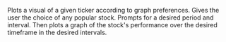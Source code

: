 Plots a visual of a given ticker according to graph preferences. Gives the user the choice of any popular stock. Prompts for a desired period and interval. Then plots a graph of the stock's performance over the desired timeframe in the desired intervals.
